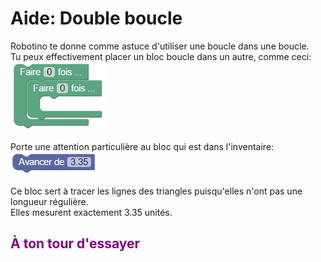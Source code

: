 # Aide: Double boucle

Robotino te donne comme astuce d'utiliser une boucle dans une boucle.<br>
Tu peux effectivement placer un bloc boucle dans un autre, comme ceci: <br>
![Double Boucle][dboucle]

Porte une attention particulière au bloc qui est dans l'inventaire: <br>
![Avancer 3.35][avancer_335]

Ce bloc sert à tracer les lignes des triangles puisqu'elles n'ont pas une longueur régulière. <br>
Elles mesurent exactement 3.35 unités.


## <span style="color: #800080">À ton tour d'essayer</span>

[dboucle]:img/double_boucle.png
[avancer_335]:img/avancer_335.png